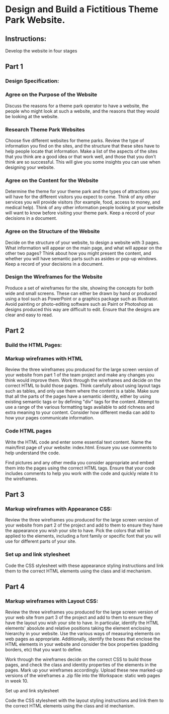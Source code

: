 # Design and Build a Fictitious Theme Park Website.

## Instructions:
Develop the website in four stages

## Part 1 
### Design Specification:

### Agree on the Purpose of the Website

Discuss the reasons for a theme park operator to have a website, the people who might look at such a website, and the reasons that they would be looking at the website.

### Research Theme Park Websites

Choose five different websites for theme parks. Review the type of information you find on the sites, and the structure that these sites have to help people locate that information. Make a list of the aspects of the sites that you think are a good idea or that work well, and those that you don't think are so successful. This will give you some insights you can use when designing your website. 

### Agree on the Content for the Website

Determine the theme for your theme park and the types of attractions you will have for the different visitors you expect to come. Think of any other services you will provide visitors (for example, food, access to money, and medical help). Think of any other information people looking at your website will want to know before visiting your theme park. Keep a record of your decisions in a document.

### Agree on the Structure of the Website

Decide on the structure of your website, to design a website with 3 pages. What information will appear on the main page, and what will appear on the other two pages? Think about how you might present the content, and whether you will have semantic parts such as asides or pop-up windows. Keep a record of your decisions in a document.

### Design the Wireframes for the Website

Produce a set of wireframes for the site, showing the concepts for both wide and small screens. These can either be drawn by hand or produced using a tool such as PowerPoint or a graphics package such as Illustrator. Avoid painting or photo-editing software such as Paint or Photoshop as designs produced this way are difficult to edit. Ensure that the designs are clear and easy to read.



## Part 2
### Build the HTML Pages:

### Markup wireframes with HTML

Review the three wireframes you produced for the large screen version of your website from part 1 of the team project and make any changes you think would improve them. Work through the wireframes and decide on the correct HTML to build those pages. Think carefully about using layout tags such as tables, and only use them where the content is a table. Make sure that all the parts of the pages have a semantic identity, either by using existing semantic tags or by defining "div" tags for the content. Attempt to use a range of the various formatting tags available to add richness and extra meaning to your content. Consider how different media can add to how your pages communicate information.

### Code HTML pages

Write the HTML code and enter some essential text content. Name the main/first page of your website: index.html. Ensure you use comments to help understand the code.

Find pictures and any other media you consider appropriate and embed them into the pages using the correct HTML tags. Ensure that your code includes comments to help you work with the code and quickly relate it to the wireframes.

## Part 3
### Markup wireframes with Appearance CSS:

Review the three wireframes you produced for the large screen version of your website from part 2 of the project and add to them to ensure they have the appearance you wish your site to have. Pick the colors that will be applied to the elements, including a font family or specific font that you will use for different parts of your site.

### Set up and link stylesheet

Code the CSS stylesheet with these appearance styling instructions and link them to the correct HTML elements using the class and id mechanism.

## Part 4
### Markup wireframes with Layout CSS:

Review the three wireframes  you produced for the large screen version of your web site from part 3 of the project and add to them to ensure they have the layout you wish your site to have. In particular, identify the HTML elements' absolute and relative positions taking the element enclosing hierarchy in your website. Use the various ways of measuring elements on web pages as appropriate. Additionally, identify the boxes that enclose the HTML elements in your website and consider the box properties (padding borders, etc) that you want to define.

Work through the wireframes decide on the correct CSS to build those pages, and check the class and identity properties of the elements in the pages. Mark up your wireframes accordingly. Upload these new marked-up versions of the wireframes a .zip file into the Workspace: static web pages in week 10.

Set up and link stylesheet

Code the CSS stylesheet with the layout styling instructions and link them to the correct HTML elements using the class and id mechanism.
